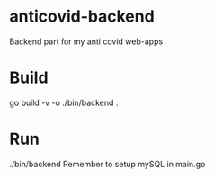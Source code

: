 # anticovid-backend
Backend part for my anti covid web-apps

# Build
go build -v -o ./bin/backend .

# Run
./bin/backend
Remember to setup mySQL in main.go